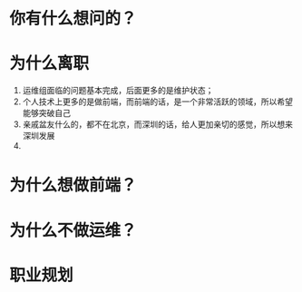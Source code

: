 # 你有什么想问的？



# 为什么离职

1. 运维组面临的问题基本完成，后面更多的是维护状态；
2. 个人技术上更多的是做前端，而前端的话，是一个非常活跃的领域，所以希望能够突破自己
3. 亲戚盆友什么的，都不在北京，而深圳的话，给人更加亲切的感觉，所以想来深圳发展
4. 


# 为什么想做前端？



# 为什么不做运维？



# 职业规划

# 
